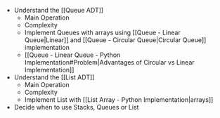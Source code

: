 - Understand the [[Queue ADT]]
	- Main Operation
	- Complexity
	- Implement Queues with arrays using [[Queue - Linear Queue|Linear]] and [[Queue - Circular Queue|Circular Queue]] implementation
	- [[Queue - Linear Queue - Python Implementation#Problem|Advantages of Circular vs Linear Implementation]]
- Understand the [[List ADT]]
	- Main Operation
	- Complexity
	- Implement List with [[List Array - Python Implementation|arrays]]
- Decide when to use Stacks, Queues or List